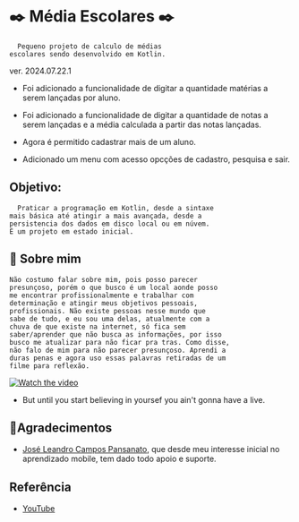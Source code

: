 
# ✒️ Média Escolares ✒️
      Pequeno projeto de calculo de médias 
    escolares sendo desenvolvido em Kotlin. 
    
ver. 2024.07.22.1

* Foi adicionado a funcionalidade de digitar a quantidade
  matérias a serem lançadas por aluno.
  
* Foi adicionado a funcionalidade de digitar a quantidade
  de notas a serem lançadas e a média calculada a partir
  das notas lançadas.

* Agora é permitido cadastrar mais de um aluno.
  
* Adicionado um menu com acesso opcções de cadastro,
  pesquisa e sair.
 

 
 



## Objetivo: 
      Praticar a programação em Kotlin, desde a sintaxe 
    mais básica até atingir a mais avançada, desde a 
    persistencia dos dados em disco local ou em núvem. 
    É um projeto em estado inicial.
## 🚀 Sobre mim
    Não costumo falar sobre mim, pois posso parecer 
    presunçoso, porém o que busco é um local aonde posso
    me encontrar profissionalmente e trabalhar com 
    determinação e atingir meus objetivos pessoais, 
    profissionais. Não existe pessoas nesse mundo que 
    sabe de tudo, e eu sou uma delas, atualmente com a 
    chuva de que existe na internet, só fica sem 
    saber/aprender que não busca as informações, por isso 
    busco me atualizar para não ficar pra tras. Como disse, 
    não falo de mim para não parecer presunçoso. Aprendi a 
    duras penas e agora uso essas palavras retiradas de um 
    filme para reflexão.



 [![Watch the video](https://br.web.img3.acsta.net/c_310_420/medias/nmedia/18/91/95/32/20171186.jpg)](https://www.youtube.com/watch?v=hzIVCUmp5Po&ab_channel=MrSlashBR)

* But until you start believing in yoursef
        you ain't gonna have a live.

## 🤝Agradecimentos
* [José Leandro Campos Pansanato](https://www.linkedin.com/in/jose-leandro-campos-pansanato/), que desde meu interesse inicial no aprendizado mobile,
tem dado todo apoio e suporte.

## Referência

 - [YouTube](https://www.youtube.com/watch?v=hzIVCUmp5Po&ab_channel=MrSlashBR)


